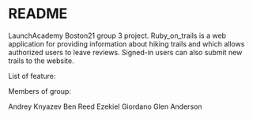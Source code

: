 # README

LaunchAcademy Boston21 group 3 project.
Ruby_on_trails is a web application for providing information about hiking trails and which allows authorized users to leave reviews. Signed-in users can also submit new trails to the website.

List of feature:




Members of group:

Andrey Knyazev
Ben Reed
Ezekiel Giordano
Glen Anderson
